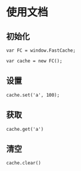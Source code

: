 # 使用文档

## 初始化

```
var FC = window.FastCache;
```
```
var cache = new FC();
```

## 设置

```
cache.set('a', 100);
```

## 获取

```
cache.get('a')
```

## 清空

```
cache.clear()
```